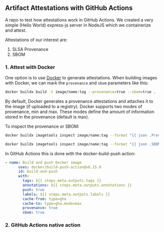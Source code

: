 ## Artifact Attestations with GitHub Actions

A repo to test how attestations work in GitHub Actions. We created a very simple (Hello World) express-js server in NodeJS which we containerize and attest.

Attestations of our interest are:
1. SLSA Provenance
2. SBOM

### 1. Attest with Docker
One option is to use [Docker](https://docs.docker.com/build/metadata/attestations/) to generate attestations. When building images with Docker, we can mark the `provenance` and `sbom` parameters like this:

```sh
docker buildx build -t image/name:tag --provenance=true --sbom=true .
```

By default, Docker generates a provenance attestations and attaches it to the image (if uploaded to a registry). Docker supports two modes of provenance, min and max. These modes define the amount of information stored in the provenance (default is max).

To inspect the provenance or SBOM:
```sh
docker buildx imagetools inspect image/name:tag --format "{{ json .Provenance.SLSA }}"

docker buildx imagetools inspect image/name:tag --format "{{ json .SBOM.SPDX }}"
```

In GitHub Actions this is done with the docker-build-push action:
```yaml
- name: Build and push Docker image
      uses: docker/build-push-action@v6.15.0
      id: build-and-push
      with:
        tags: ${{ steps.meta.outputs.tags }}
        annotations: ${{ steps.meta.outputs.annotations }}
        push: true
        labels: ${{ steps.meta.outputs.labels }}
        cache-from: type=gha
        cache-to: type=gha,mode=max
        provenance: true
        sbom: true
```

### 2. GitHub Actions native action

